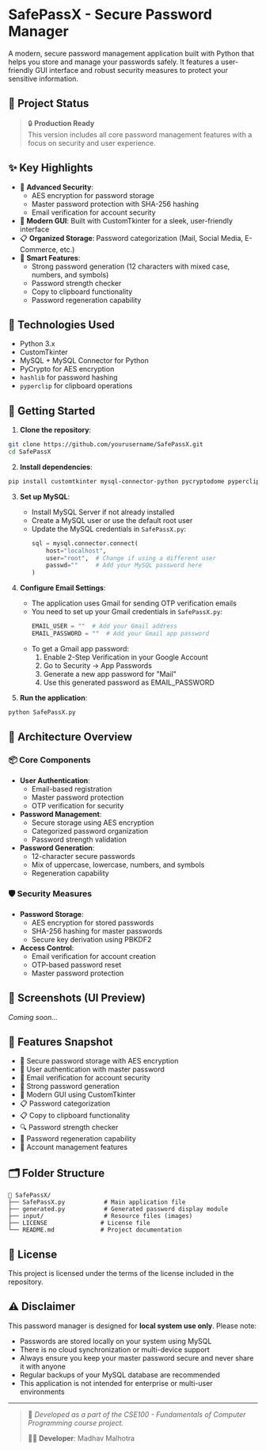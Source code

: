 # SafePassX - Secure Password Manager

A modern, secure password management application built with Python that helps you store and manage your passwords safely. It features a user-friendly GUI interface and robust security measures to protect your sensitive information.

## 🚧 Project Status

> 🔒 **Production Ready**  
> This version includes all core password management features with a focus on security and user experience.

## ✨ Key Highlights

* 🔐 **Advanced Security**:
  * AES encryption for password storage
  * Master password protection with SHA-256 hashing
  * Email verification for account security
* 📱 **Modern GUI**: Built with CustomTkinter for a sleek, user-friendly interface
* 📋 **Organized Storage**: Password categorization (Mail, Social Media, E-Commerce, etc.)
* 🔄 **Smart Features**:
  * Strong password generation (12 characters with mixed case, numbers, and symbols)
  * Password strength checker
  * Copy to clipboard functionality
  * Password regeneration capability

## 🧰 Technologies Used

* Python 3.x
* CustomTkinter
* MySQL + MySQL Connector for Python
* PyCrypto for AES encryption
* `hashlib` for password hashing
* `pyperclip` for clipboard operations

## 🚀 Getting Started

1. **Clone the repository**:
```bash
git clone https://github.com/yourusername/SafePassX.git
cd SafePassX
```

2. **Install dependencies**:
```bash
pip install customtkinter mysql-connector-python pycryptodome pyperclip pillow
```

3. **Set up MySQL**:
   - Install MySQL Server if not already installed
   - Create a MySQL user or use the default root user
   - Update the MySQL credentials in `SafePassX.py`:
     ```python
     sql = mysql.connector.connect(
         host="localhost",
         user="root",  # Change if using a different user
         passwd=""     # Add your MySQL password here
     )
     ```

4. **Configure Email Settings**:
   - The application uses Gmail for sending OTP verification emails
   - You need to set up your Gmail credentials in `SafePassX.py`:
     ```python
     EMAIL_USER = ""  # Add your Gmail address
     EMAIL_PASSWORD = ""  # Add your Gmail app password
     ```
   - To get a Gmail app password:
     1. Enable 2-Step Verification in your Google Account
     2. Go to Security → App Passwords
     3. Generate a new app password for "Mail"
     4. Use this generated password as EMAIL_PASSWORD

5. **Run the application**:
```bash
python SafePassX.py
```

## 🧠 Architecture Overview

### 📦 Core Components

* **User Authentication**:
  * Email-based registration
  * Master password protection
  * OTP verification for security
* **Password Management**:
  * Secure storage using AES encryption
  * Categorized password organization
  * Password strength validation
* **Password Generation**:
  * 12-character secure passwords
  * Mix of uppercase, lowercase, numbers, and symbols
  * Regeneration capability

### 🛡️ Security Measures

* **Password Storage**:
  * AES encryption for stored passwords
  * SHA-256 hashing for master passwords
  * Secure key derivation using PBKDF2
* **Access Control**:
  * Email verification for account creation
  * OTP-based password reset
  * Master password protection

## 📸 Screenshots (UI Preview)

*Coming soon...*

## 📌 Features Snapshot

* 🔐 Secure password storage with AES encryption
* 👤 User authentication with master password
* 📧 Email verification for account security
* 🔄 Strong password generation
* 📱 Modern GUI using CustomTkinter
* 📋 Password categorization
* 📋 Copy to clipboard functionality
* 🔍 Password strength checker
* 🔄 Password regeneration capability
* 👤 Account management features

## 🗂️ Folder Structure

```
📁 SafePassX/
├── SafePassX.py           # Main application file
├── generated.py           # Generated password display module
├── input/                 # Resource files (images)
├── LICENSE               # License file
└── README.md             # Project documentation
```

## 📃 License

This project is licensed under the terms of the license included in the repository.

## ⚠️ Disclaimer

This password manager is designed for **local system use only**. Please note:
- Passwords are stored locally on your system using MySQL
- There is no cloud synchronization or multi-device support
- Always ensure you keep your master password secure and never share it with anyone
- Regular backups of your MySQL database are recommended
- This application is not intended for enterprise or multi-user environments

---

> 🔐 _Developed as a part of the CSE100 - Fundamentals of Computer Programming course project._
> 
> 👨‍💻 **Developer**: Madhav Malhotra

